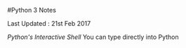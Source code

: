 #Python 3 Notes 

Last Updated : 21st Feb 2017

_Python's Interactive Shell_
You can type directly into Python
